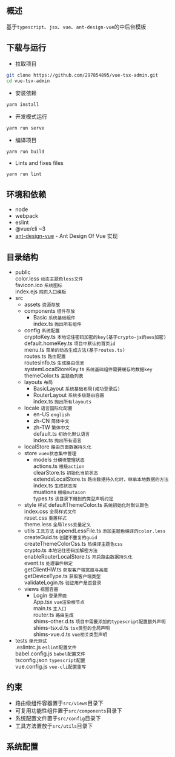 概述
----
基于`typescript`、`jsx`、`vue`、`ant-design-vue`的中后台模板

下载与运行
----

- 拉取项目
```bash
git clone https://github.com/297854895/vue-tsx-admin.git
cd vue-tsx-admin
```

- 安装依赖
```
yarn install
```

- 开发模式运行
```
yarn run serve
```

- 编译项目
```
yarn run build
```

- Lints and fixes files
```
yarn run lint
```

环境和依赖
----

- node
- webpack
- eslint
- @vue/cli ~3
- [ant-design-vue](https://github.com/vueComponent/ant-design-vue) - Ant Design Of Vue 实现

目录结构
----
+ public  
color.less  `动态主题色less文件`  
favicon.ico  `系统图标`  
index.ejs  `网页入口模板`  
+ src
  + assets `资源存放`
  + components  `组件存放`
    - Basic  `系统基础组件`  
    index.ts `抛出所有组件`  
  + config  `系统配置`  
    cryptoKey.ts  `本地记住密码加密的key(基于crypto-js的aes加密)`  
    default.homeKey.ts  `项目中默认的首页id`  
    menu.ts  `菜单的动态生成方法(基于routes.ts)`  
    routes.ts  `路由配置`  
    routesInfo.ts  `生成路由信息`  
    systemLocalStoreKey.ts  `系统基础组件需要缓存的数据key`  
    themeColor.ts  `主题色列表`    
  + layouts  `布局`
    - BasicLayout  `系统基础布局(成功登录后)`  
    - RouterLayout  `系统多级路由容器`  
    index.ts  `抛出所有layouts`    
  + locale  `语言国际化配置`
    - en-US  `english`  
    - zh-CN  `简体中文`  
    - zh-TW  `繁体中文`  
    default.ts  `初始化默认语言`  
    index.ts  `抛出所有语言`  
  + localStore  `路由页面数据持久化`  
  + store  `vuex状态集中管理`  
    - models  `分模块管理状态`  
    actions.ts  `根级action`  
    clearStore.ts  `初始化当前状态`  
    extendsLocalStore.ts  `路由数据持久化时，继承本地数据的方法`  
    index.ts  `生成状态库`  
    muations  `根级mutaion`   
    types.ts  `该目录下用到的类型声明约定`         
  + style  `样式`
    defaultThemeColor.ts  `系统初始化时默认颜色`  
    index.css  `全局样式文件`  
    reset.css  `重置样式`  
    theme.less  `全局less变量定义`          
  + utils  `工具方法`
    appendLessFile.ts  `添加主题色编译的color.less`  
    createGuid.ts  `创建不重复的guid`  
    createThemeColorCss.ts  `热编译主题色css`  
    crypto.ts  `本地记住密码加解密方法`  
    enableRouterLocalStore.ts  `开启路由数据持久化`  
    event.ts  `处理事件绑定`  
    getClientHW.ts  `获取客户端宽度与高度`  
    getDeviceType.ts `获取客户端类型`  
    validateLogin.ts  `验证用户是否登录`            
  + views  `视图容器`
    - Login  `登录界面`  
  App.tsx  `vue渲染根节点`  
  main.ts  `主入口`  
  router.ts  `路由生成`  
  shims-other.d.ts  `项目中需要添加的typescript配置额外声明`   
  shims-tsx.d.ts  `tsx类型的全局声明`  
  shims-vue.d.ts  `vue相关类型声明`  
+ tests  `单元测试`  
.eslintrc.js  `eslint配置文件`  
babel.config.js  `babel配置文件`  
tsconfig.json  `typescript配置`  
vue.config.js  `vue-cli配置重写`  

约束
---
* 路由级组件容器置于`src/views`目录下
* 可复用功能性组件置于`src/components`目录下
* 系统配置文件置于`src/config`目录下
* 工具方法置放于`src/utils`目录下

系统配置
---
